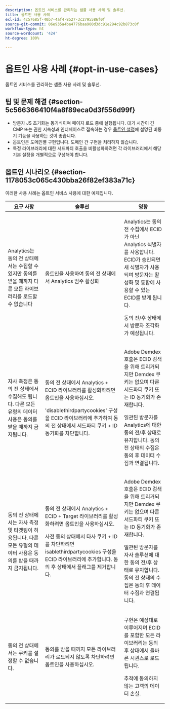 ```yaml
---
description: 옵트인 서비스를 관리하는 샘플 사용 사례 및 솔루션.
title: 옵트인 사용 사례
exl-id: 4c57685f-40b7-4af4-8527-3c2795586f0f
source-git-commit: 06e935a4ba4776baa900d3dc91e294c92b873c0f
workflow-type: ht
source-wordcount: '424'
ht-degree: 100%

---
```


# 옵트인 사용 사례 {#opt-in-use-cases}

옵트인 서비스를 관리하는 샘플 사용 사례 및 솔루션.

## 팁 및 문제 해결 {#section-5c566366410f4a8f89eca0d3f556d99f}

* 방문자 JS 초기화는 동기식이며 페이지 로드 중에 실행됩니다. 대기 시간이 긴 CMP 또는 권한 지속성과 인터페이스로 접속하는 경우 [옵트인 설정](../../implementation-guides/opt-in-service/getting-started.md#section-cf9ab638780141c9b62dc57cf00b7047)에 설명된 비동기 기능을 사용하는 것이 좋습니다.
* 옵트인은 도메인별 구현입니다. 도메인 간 구현을 처리하지 않습니다.
* 특정 라이브러리에 대한 서드파티 호출을 비활성화하려면 각 라이브러리에서 해당 기본 설정을 개별적으로 구성해야 합니다.

## 옵트인 시나리오 {#section-1178053c065c430bba26f82ef383a71c}

이러한 사용 사례는 옵트인 서비스 사용에 대한 예제입니다.

<table id="table_83C85343611344D8A8315157C1B4240F"> 
 <thead> 
  <tr> 
   <th colname="col1" class="entry"> 요구 사항 </th> 
   <th colname="col2" class="entry"> 솔루션 </th> 
   <th colname="col3" class="entry"> 영향 </th> 
  </tr>
 </thead>
 <tbody> 
  <tr> 
   <td colname="col1"> <p>Analytics는 동의 전 상태에서는 수집할 수 있지만 동의를 받을 때까지 다른 모든 라이브러리를 로드할 수 없습니다 </p> </td> 
   <td colname="col2"> <p>옵트인을 사용하여 동의 전 상태에서 Analytics 범주 활성화 </p> </td> 
   <td colname="col3"> <p>Analytics는 동의 전 수집에서 ECID가 아닌 Analytics 식별자를 사용합니다. ECID가 승인되면 새 식별자가 사용되며 방문자는 활성화 및 통합에 사용할 수 있는 ECID를 받게 됩니다. </p> <p>동의 전/후 상태에서 방문자 조각화가 예상됩니다. </p> </td> 
  </tr> 
  <tr> 
   <td colname="col1"> <p>자사 측정은 동의 전 상태에서 수집해도 됩니다. 다른 모든 유형의 데이터 사용은 동의를 받을 때까지 금지됩니다. </p> </td> 
   <td colname="col2"> <p>동의 전 상태에서 Analytics + ECID 라이브러리를 활성화하려면 옵트인을 사용하십시오. </p> <p>'disablethirdpartycookies' 구성을 ECID 라이브러리에 추가하여 동의 전 상태에서 서드파티 쿠키 + ID 동기화를 차단합니다. </p> </td> 
   <td colname="col3"> <p>Adobe Demdex 호출은 ECID 검색을 위해 트리거되지만 Demdex 쿠키는 없으며 다른 서드파티 쿠키 또는 ID 동기화가 존재합니다. </p> <p>일관된 방문자를 Analytics에 대한 동의 전/후 상태로 유지합니다. 동의 전 상태의 수집은 동의 후 데이터 수집과 연결됩니다. </p> </td> 
  </tr> 
  <tr> 
   <td colname="col1"> <p>동의 전 상태에서는 자사 측정 및 타겟팅이 허용됩니다. 다른 모든 유형의 데이터 사용은 동의를 받을 때까지 금지됩니다. </p> </td> 
   <td colname="col2"> <p>동의 전 상태에서 Analytics + ECID + Target 라이브러리를 활성화하려면 옵트인을 사용하십시오. </p> <p>사전 동의 상태에서 타사 쿠키 + ID를 차단하려면 <span class="codeph">isablethirdpartycookies</span> 구성을 ECID 라이브러리에 추가합니다. 동의 후 상태에서 플래그를 제거합니다. </p> </td> 
   <td colname="col3"> <p>Adobe Demdex 호출은 ECID 검색을 위해 트리거되지만 Demdex 쿠키는 없으며 다른 서드파티 쿠키 또는 ID 동기화가 존재합니다. </p> <p>일관된 방문자를 자사 솔루션에 대한 동의 전/후 상태로 유지합니다. 동의 전 상태의 수집은 동의 후 데이터 수집과 연결됩니다. </p> </td> 
  </tr> 
  <tr> 
   <td colname="col1"> <p>동의 전 상태에서는 쿠키를 설정할 수 없습니다. </p> </td> 
   <td colname="col2"> <p>동의를 받을 때까지 모든 라이브러리가 로드되지 않도록 차단하려면 옵트인을 사용하십시오. </p> </td> 
   <td colname="col3"> <p>구현은 예상대로 이루어지며 ECID를 포함한 모든 라이브러리는 동의 후 상태에서 올바른 시퀀스로 로드됩니다. </p> <p>추적에 동의하지 않는 고객의 데이터 손실. </p> </td> 
  </tr> 
 </tbody> 
</table>
